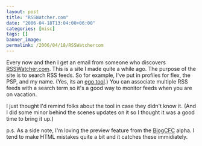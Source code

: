 ```yaml
---
layout: post
title: "RSSWatcher.com"
date: "2006-04-18T13:04:00+06:00"
categories: [misc]
tags: []
banner_image: 
permalink: /2006/04/18/RSSWatchercom
---
```


Every now and then I get an email from someone who discovers <a href="http://www.rsswatcher.com">RSSWatcher.com</a>. This is a site I made quite a while ago. The purpose of the site is to search RSS feeds. So for example, I've put in profiles for flex, the PSP, and my name. (Yes, its an <a href="http://www.egoaddict.com">ego tool</a>.) You can associate multiple RSS feeds with a search term so it's a good way to monitor feeds when you are on vacation. 

I just thought I'd remind folks about the tool in case they didn't know it. (And I did some minor behind the scenes updates on it so I thought it was a good time to bring it up.)

p.s. As a side note, I'm loving the preview feature from the <a href="http://www.blogcfc.com">BlogCFC</a> alpha. I tend to make HTML mistakes quite a bit and it catches these immidiately.